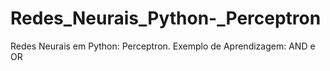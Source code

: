 # Redes_Neurais_Python-_Perceptron
Redes Neurais em Python: Perceptron. Exemplo de Aprendizagem: AND e OR
